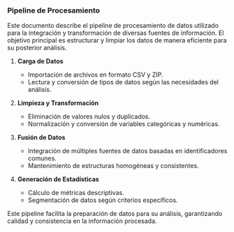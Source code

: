 ### Pipeline de Procesamiento

Este documento describe el pipeline de procesamiento de datos utilizado para la integración y transformación de diversas fuentes de información. El objetivo principal es estructurar y limpiar los datos de manera eficiente para su posterior análisis.

1. **Carga de Datos**
   - Importación de archivos en formato CSV y ZIP.
   - Lectura y conversión de tipos de datos según las necesidades del análisis.

2. **Limpieza y Transformación**
   - Eliminación de valores nulos y duplicados.
   - Normalización y conversión de variables categóricas y numéricas.

3. **Fusión de Datos**
   - Integración de múltiples fuentes de datos basadas en identificadores comunes.
   - Mantenimiento de estructuras homogéneas y consistentes.

4. **Generación de Estadísticas**
   - Cálculo de métricas descriptivas.
   - Segmentación de datos según criterios específicos.

Este pipeline facilita la preparación de datos para su análisis, garantizando calidad y consistencia en la información procesada.

